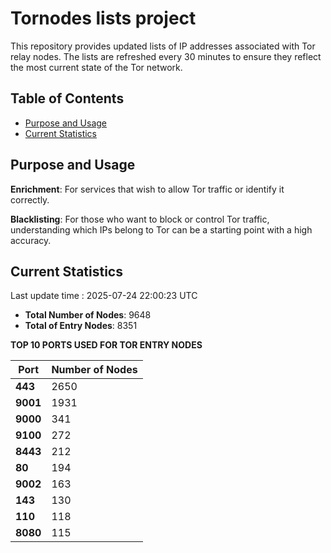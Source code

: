 # Tornodes lists project

This repository provides updated lists of IP addresses associated with Tor relay nodes. The lists are refreshed every 30 minutes to ensure they reflect the most current state of the Tor network.

## Table of Contents

- [Purpose and Usage](#purpose-and-usage)
- [Current Statistics](#current-statistics)


## Purpose and Usage

**Enrichment**: For services that wish to allow Tor traffic or identify it correctly.

**Blacklisting**: For those who want to block or control Tor traffic, understanding which IPs belong to Tor can be a starting point with a high accuracy.

## Current Statistics

Last update time : 2025-07-24 22:00:23 UTC

- **Total Number of Nodes**: 9648
- **Total of Entry Nodes**: 8351

**TOP 10 PORTS USED FOR TOR ENTRY NODES**

| **Port** | **Number of Nodes** |
|------|-----------------|
| **443**   | 2650  |
| **9001**   | 1931  |
| **9000**   | 341  |
| **9100**   | 272  |
| **8443**   | 212  |
| **80**   | 194  |
| **9002**   | 163  |
| **143**   | 130  |
| **110**   | 118  |
| **8080**   | 115  |

